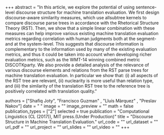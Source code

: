 +++
abstract = "In this article, we explore the potential of using sentence-level discourse structure for machine translation evaluation. We first design discourse-aware similarity measures, which use allsubtree kernels to compare discourse parse trees in accordance with the Rhetorical Structure Theory (RST). Then, we show that a simple linear combination with these measures can help improve various existing machine translation evaluation metrics regarding correlation with human judgments both at the segment- and at the system-level. This suggests that discourse information is complementary to the information used by many of the existing evaluation metrics, and thus it could be taken into account when developing richer evaluation metrics, such as the WMT-14 winning combined metric DISCOTKparty. We also provide a detailed analysis of the relevance of various discourse elements and relations from the RST parse trees for machine translation evaluation. In particular we show that: (i) all aspects of the RST tree are relevant, (ii) nuclearity is more useful than relation type, and (iii) the similarity of the translation RST tree to the reference tree is positively correlated with translation quality." 

authors = ["Shafiq Joty", "Francisco Guzman" , "Lluís Màrquez" , "Preslav Nakov"]
date = " "
image = ""
image_preview = ""
math = false
publication_types = ["2"]
selected = true
publication = "Computational Linguistics (CL (2017)), MIT press.(Under Production)"
title = "Discourse Structure in Machine Translation Evaluation."
url_code = ""
url_dataset = ""
url_pdf = ""
url_project = ""
url_slides = ""
url_video = ""
+++


